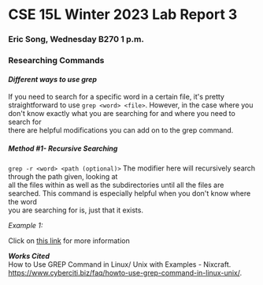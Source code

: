 # **CSE 15L Winter 2023 Lab Report 3**
### Eric Song, Wednesday B270 1 p.m.   

### Researching Commands

#### *Different ways to use grep*   
If you need to search for a specific word in a certain file, it's pretty   
straightforward to use `grep <word> <file>`. However, in the case where you   
don't know exactly what you are searching for and where you need to search for   
there are helpful modifications you can add on to the grep command.   

##### **Method  #1- Recursive Searching**   
`grep -r <word> <path (optional)>`
The modifier here will recursively search through the path given, looking at   
all the files within as well as the subdirectories until all the files are   
searched. This command is especially helpful when you don't know where the word   
you are searching for is, just that it exists.   

*Example 1:*   






















Click on [this link](https://www.cyberciti.biz/faq/howto-use-grep-command-in-linux-unix/) for more information

***Works Cited***   
How to Use GREP Command in Linux/ Unix with Examples - Nixcraft. <br />https://www.cyberciti.biz/faq/howto-use-grep-command-in-linux-unix/. 